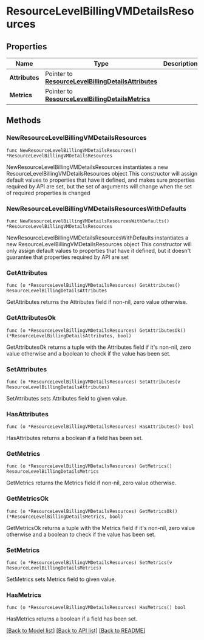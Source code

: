 # ResourceLevelBillingVMDetailsResources

## Properties

Name | Type | Description | Notes
------------ | ------------- | ------------- | -------------
**Attributes** | Pointer to [**ResourceLevelBillingDetailsAttributes**](ResourceLevelBillingDetailsAttributes.md) |  | [optional] 
**Metrics** | Pointer to [**ResourceLevelBillingDetailsMetrics**](ResourceLevelBillingDetailsMetrics.md) |  | [optional] 

## Methods

### NewResourceLevelBillingVMDetailsResources

`func NewResourceLevelBillingVMDetailsResources() *ResourceLevelBillingVMDetailsResources`

NewResourceLevelBillingVMDetailsResources instantiates a new ResourceLevelBillingVMDetailsResources object
This constructor will assign default values to properties that have it defined,
and makes sure properties required by API are set, but the set of arguments
will change when the set of required properties is changed

### NewResourceLevelBillingVMDetailsResourcesWithDefaults

`func NewResourceLevelBillingVMDetailsResourcesWithDefaults() *ResourceLevelBillingVMDetailsResources`

NewResourceLevelBillingVMDetailsResourcesWithDefaults instantiates a new ResourceLevelBillingVMDetailsResources object
This constructor will only assign default values to properties that have it defined,
but it doesn't guarantee that properties required by API are set

### GetAttributes

`func (o *ResourceLevelBillingVMDetailsResources) GetAttributes() ResourceLevelBillingDetailsAttributes`

GetAttributes returns the Attributes field if non-nil, zero value otherwise.

### GetAttributesOk

`func (o *ResourceLevelBillingVMDetailsResources) GetAttributesOk() (*ResourceLevelBillingDetailsAttributes, bool)`

GetAttributesOk returns a tuple with the Attributes field if it's non-nil, zero value otherwise
and a boolean to check if the value has been set.

### SetAttributes

`func (o *ResourceLevelBillingVMDetailsResources) SetAttributes(v ResourceLevelBillingDetailsAttributes)`

SetAttributes sets Attributes field to given value.

### HasAttributes

`func (o *ResourceLevelBillingVMDetailsResources) HasAttributes() bool`

HasAttributes returns a boolean if a field has been set.

### GetMetrics

`func (o *ResourceLevelBillingVMDetailsResources) GetMetrics() ResourceLevelBillingDetailsMetrics`

GetMetrics returns the Metrics field if non-nil, zero value otherwise.

### GetMetricsOk

`func (o *ResourceLevelBillingVMDetailsResources) GetMetricsOk() (*ResourceLevelBillingDetailsMetrics, bool)`

GetMetricsOk returns a tuple with the Metrics field if it's non-nil, zero value otherwise
and a boolean to check if the value has been set.

### SetMetrics

`func (o *ResourceLevelBillingVMDetailsResources) SetMetrics(v ResourceLevelBillingDetailsMetrics)`

SetMetrics sets Metrics field to given value.

### HasMetrics

`func (o *ResourceLevelBillingVMDetailsResources) HasMetrics() bool`

HasMetrics returns a boolean if a field has been set.


[[Back to Model list]](../README.md#documentation-for-models) [[Back to API list]](../README.md#documentation-for-api-endpoints) [[Back to README]](../README.md)


